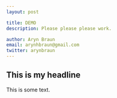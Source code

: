 ```yaml
---
layout: post

title: DEMO
description: Please please please work.

author: Aryn Braun
email: arynhbraun@gmail.com
twitter: arynbraun
---
```


## This is my headline

This is some text. 
